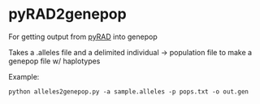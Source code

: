pyRAD2genepop
=============

For getting output from [pyRAD](http://dereneaton.com/software/pyrad/) into genepop

Takes a .alleles file and a delimited individual -> population file to make a genepop file w/ haplotypes

Example:

```
python alleles2genepop.py -a sample.alleles -p pops.txt -o out.gen
```
